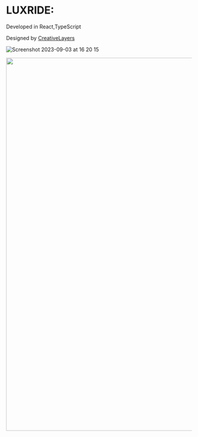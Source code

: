 # LUXRIDE: 

Developed in React,TypeScript




Designed by <a href="https://themeforest.net/user/creativelayers">CreativeLayers</a>


![Screenshot 2023-09-03 at 16 20 15](https://github.com/patrikmitro/LuxRide/assets/67971461/6a990f03-de04-4dc3-ace1-eb354a6fcd63)


<img style="width: 1012px" src="https://github.com/patrikmitro/LuxRide/assets/67971461/5030a7af-09cc-4435-a4eb-e6941e691719">



 




